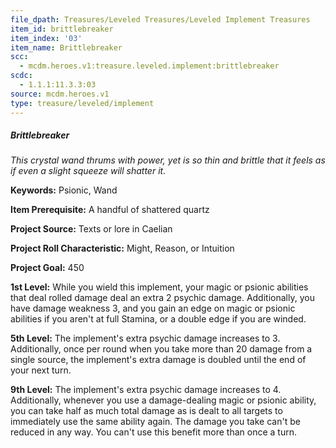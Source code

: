 ```yaml
---
file_dpath: Treasures/Leveled Treasures/Leveled Implement Treasures
item_id: brittlebreaker
item_index: '03'
item_name: Brittlebreaker
scc:
  - mcdm.heroes.v1:treasure.leveled.implement:brittlebreaker
scdc:
  - 1.1.1:11.3.3:03
source: mcdm.heroes.v1
type: treasure/leveled/implement
---
```


##### Brittlebreaker

*This crystal wand thrums with power, yet is so thin and brittle that it feels as if even a slight squeeze will shatter it.*

**Keywords:** Psionic, Wand

**Item Prerequisite:** A handful of shattered quartz

**Project Source:** Texts or lore in Caelian

**Project Roll Characteristic:** Might, Reason, or Intuition

**Project Goal:** 450

**1st Level:** While you wield this implement, your magic or psionic abilities that deal rolled damage deal an extra 2 psychic damage. Additionally, you have damage weakness 3, and you gain an edge on magic or psionic abilities if you aren't at full Stamina, or a double edge if you are winded.

**5th Level:** The implement's extra psychic damage increases to 3. Additionally, once per round when you take more than 20 damage from a single source, the implement's extra damage is doubled until the end of your next turn.

**9th Level:** The implement's extra psychic damage increases to 4. Additionally, whenever you use a damage-dealing magic or psionic ability, you can take half as much total damage as is dealt to all targets to immediately use the same ability again. The damage you take can't be reduced in any way. You can't use this benefit more than once a turn.
